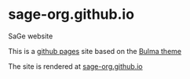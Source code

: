 # sage-org.github.io
SaGe website

This is a [github pages](https://pages.github.com/) site based on the [Bulma theme](https://jekyllthemes.io/theme/bulma)

The site is rendered at [sage-org.github.io](https://sage-org.github.io)


